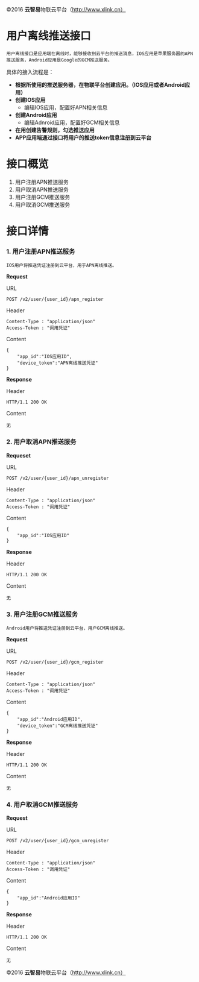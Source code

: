 ©2016  **云智易**物联云平台（http://www.xlink.cn）

# 用户离线推送接口

	用户离线接口是应用端在离线时，能够接收到云平台的推送消息，IOS应用是苹果服务器的APN推送服务，Android应用是Google的GCM推送服务。

具体的接入流程是：

* **根据所使用的推送服务器，在物联平台创建应用。（IOS应用或者Android应用）**
* **创建IOS应用**
	* 编辑IOS应用，配置好APN相关信息
* **创建Android应用**
	* 编辑Adnroid应用，配置好GCM相关信息
* **在用创建告警规则，勾选推送应用**
* **APP应用端通过接口将用户的推送token信息注册到云平台**


# **接口概览**

1. 用户注册APN推送服务
2. 用户取消APN推送服务 
3. 用户注册GCM推送服务
4. 用户取消GCM推送服务


# **接口详情**

### **1. 用户注册APN推送服务**
	
	IOS用户将推送凭证注册到云平台，用于APN离线推送。
	
**Request**

URL

	POST /v2/user/{user_id}/apn_register

Header
	
	Content-Type : "application/json"
	Access-Token : "调用凭证"

Content

	{
	    "app_id":"IOS应用ID",
	    "device_token":"APN离线推送凭证"
	}

**Response**

Header

	HTTP/1.1 200 OK

Content

	无

### **2. 用户取消APN推送服务**

**Requeset**

URL

	POST /v2/user/{user_id}/apn_unregister

Header

	Content-Type : "application/json"
	Access-Token : "调用凭证"

Content

	{
	    "app_id":"IOS应用ID"
	}

**Response**

Header

	HTTP/1.1 200 OK

Content

	无

### **3. 用户注册GCM推送服务**

	Android用户将推送凭证注册到云平台，用户GCM离线推送。

**Request**

URL

	POST /v2/user/{user_id}/gcm_register

Header
	
	Content-Type : "application/json"
	Access-Token : "调用凭证"
	

Content

	{
	    "app_id":"Android应用ID",
	    "device_token":"GCM离线推送凭证"
	}


**Response**

Header

	HTTP/1.1 200 OK

Content

	无


### **4. 用户取消GCM推送服务** 

**Request**

URL

	POST /v2/user/{user_id}/gcm_unregister

Header

	Content-Type : "application/json"
	Access-Token : "调用凭证"

Content

	{
	    "app_id":"Android应用ID"
	}


**Response**

Header

	HTTP/1.1 200 OK

Content

	无













©2016  **云智易**物联云平台（http://www.xlink.cn）